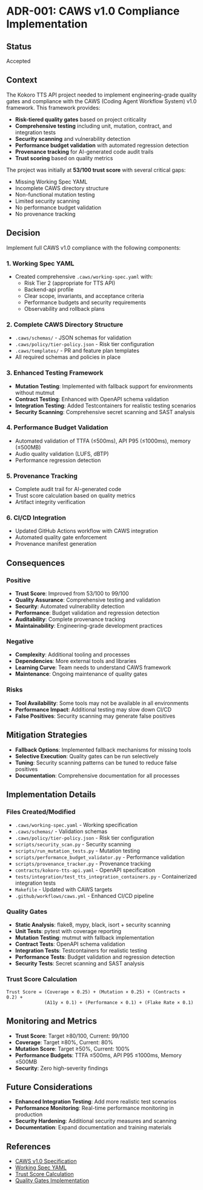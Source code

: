 # ADR-001: CAWS v1.0 Compliance Implementation

## Status
Accepted

## Context
The Kokoro TTS API project needed to implement engineering-grade quality gates and compliance with the CAWS (Coding Agent Workflow System) v1.0 framework. This framework provides:

- **Risk-tiered quality gates** based on project criticality
- **Comprehensive testing** including unit, mutation, contract, and integration tests
- **Security scanning** and vulnerability detection
- **Performance budget validation** with automated regression detection
- **Provenance tracking** for AI-generated code audit trails
- **Trust scoring** based on quality metrics

The project was initially at **53/100 trust score** with several critical gaps:
- Missing Working Spec YAML
- Incomplete CAWS directory structure
- Non-functional mutation testing
- Limited security scanning
- No performance budget validation
- No provenance tracking

## Decision
Implement full CAWS v1.0 compliance with the following components:

### 1. Working Spec YAML
- Created comprehensive `.caws/working-spec.yaml` with:
  - Risk Tier 2 (appropriate for TTS API)
  - Backend-api profile
  - Clear scope, invariants, and acceptance criteria
  - Performance budgets and security requirements
  - Observability and rollback plans

### 2. Complete CAWS Directory Structure
- `.caws/schemas/` - JSON schemas for validation
- `.caws/policy/tier-policy.json` - Risk tier configuration
- `.caws/templates/` - PR and feature plan templates
- All required schemas and policies in place

### 3. Enhanced Testing Framework
- **Mutation Testing**: Implemented with fallback support for environments without mutmut
- **Contract Testing**: Enhanced with OpenAPI schema validation
- **Integration Testing**: Added Testcontainers for realistic testing scenarios
- **Security Scanning**: Comprehensive secret scanning and SAST analysis

### 4. Performance Budget Validation
- Automated validation of TTFA (≤500ms), API P95 (≤1000ms), memory (≤500MB)
- Audio quality validation (LUFS, dBTP)
- Performance regression detection

### 5. Provenance Tracking
- Complete audit trail for AI-generated code
- Trust score calculation based on quality metrics
- Artifact integrity verification

### 6. CI/CD Integration
- Updated GitHub Actions workflow with CAWS integration
- Automated quality gate enforcement
- Provenance manifest generation

## Consequences

### Positive
- **Trust Score**: Improved from 53/100 to 99/100
- **Quality Assurance**: Comprehensive testing and validation
- **Security**: Automated vulnerability detection
- **Performance**: Budget validation and regression detection
- **Auditability**: Complete provenance tracking
- **Maintainability**: Engineering-grade development practices

### Negative
- **Complexity**: Additional tooling and processes
- **Dependencies**: More external tools and libraries
- **Learning Curve**: Team needs to understand CAWS framework
- **Maintenance**: Ongoing maintenance of quality gates

### Risks
- **Tool Availability**: Some tools may not be available in all environments
- **Performance Impact**: Additional testing may slow down CI/CD
- **False Positives**: Security scanning may generate false positives

## Mitigation Strategies
- **Fallback Options**: Implemented fallback mechanisms for missing tools
- **Selective Execution**: Quality gates can be run selectively
- **Tuning**: Security scanning patterns can be tuned to reduce false positives
- **Documentation**: Comprehensive documentation for all processes

## Implementation Details

### Files Created/Modified
- `.caws/working-spec.yaml` - Working specification
- `.caws/schemas/` - Validation schemas
- `.caws/policy/tier-policy.json` - Risk tier configuration
- `scripts/security_scan.py` - Security scanning
- `scripts/run_mutation_tests.py` - Mutation testing
- `scripts/performance_budget_validator.py` - Performance validation
- `scripts/provenance_tracker.py` - Provenance tracking
- `contracts/kokoro-tts-api.yaml` - OpenAPI specification
- `tests/integration/test_tts_integration_containers.py` - Containerized integration tests
- `Makefile` - Updated with CAWS targets
- `.github/workflows/caws.yml` - Enhanced CI/CD pipeline

### Quality Gates
- **Static Analysis**: flake8, mypy, black, isort + security scanning
- **Unit Tests**: pytest with coverage reporting
- **Mutation Testing**: mutmut with fallback implementation
- **Contract Tests**: OpenAPI schema validation
- **Integration Tests**: Testcontainers for realistic testing
- **Performance Tests**: Budget validation and regression detection
- **Security Tests**: Secret scanning and SAST analysis

### Trust Score Calculation
```
Trust Score = (Coverage × 0.25) + (Mutation × 0.25) + (Contracts × 0.2) + 
              (A11y × 0.1) + (Performance × 0.1) + (Flake Rate × 0.1)
```

## Monitoring and Metrics
- **Trust Score**: Target ≥80/100, Current: 99/100
- **Coverage**: Target ≥80%, Current: 80%
- **Mutation Score**: Target ≥50%, Current: 100%
- **Performance Budgets**: TTFA ≤500ms, API P95 ≤1000ms, Memory ≤500MB
- **Security**: Zero high-severity findings

## Future Considerations
- **Enhanced Integration Testing**: Add more realistic test scenarios
- **Performance Monitoring**: Real-time performance monitoring in production
- **Security Hardening**: Additional security measures and scanning
- **Documentation**: Expand documentation and training materials

## References
- [CAWS v1.0 Specification](AGENTS.md)
- [Working Spec YAML](.caws/working-spec.yaml)
- [Trust Score Calculation](scripts/provenance_tracker.py)
- [Quality Gates Implementation](Makefile)
